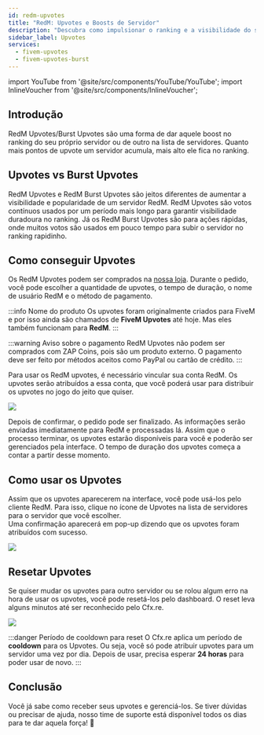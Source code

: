 ```yaml
---
id: redm-upvotes
title: "RedM: Upvotes e Boosts de Servidor"
description: "Descubra como impulsionar o ranking e a visibilidade do seu servidor RedM com upvotes e burst upvotes → Saiba mais agora"
sidebar_label: Upvotes
services:
  - fivem-upvotes
  - fivem-upvotes-burst
---
```


import YouTube from '@site/src/components/YouTube/YouTube';
import InlineVoucher from '@site/src/components/InlineVoucher';

## Introdução

RedM Upvotes/Burst Upvotes são uma forma de dar aquele boost no ranking do seu próprio servidor ou de outro na lista de servidores. Quanto mais pontos de upvote um servidor acumula, mais alto ele fica no ranking.

<YouTube videoId="H-bdMJTQkSM" imageSrc="https://screensaver01.zap-hosting.com/index.php/s/3NafFXm8AdQoyWM/preview" title="Consiga RedM Upvotes RÁPIDO!" description="Prefere entender vendo na prática? A gente te entende! Mergulhe no nosso vídeo que explica tudo de forma clara. Seja porque está com pressa ou porque curte aprender do jeito mais dinâmico possível!"/>



## Upvotes vs Burst Upvotes

RedM Upvotes e RedM Burst Upvotes são jeitos diferentes de aumentar a visibilidade e popularidade de um servidor RedM. RedM Upvotes são votos contínuos usados por um período mais longo para garantir visibilidade duradoura no ranking. Já os RedM Burst Upvotes são para ações rápidas, onde muitos votos são usados em pouco tempo para subir o servidor no ranking rapidinho.



## Como conseguir Upvotes

Os RedM Upvotes podem ser comprados na [nossa loja](https://zap-hosting.com/en/shop/product/fivem-upvotes/). Durante o pedido, você pode escolher a quantidade de upvotes, o tempo de duração, o nome de usuário RedM e o método de pagamento.

:::info Nome do produto
Os upvotes foram originalmente criados para FiveM e por isso ainda são chamados de **FiveM Upvotes** até hoje. Mas eles também funcionam para **RedM**.
:::

:::warning Aviso sobre o pagamento
RedM Upvotes não podem ser comprados com ZAP Coins, pois são um produto externo. O pagamento deve ser feito por métodos aceitos como PayPal ou cartão de crédito.
:::

Para usar os RedM upvotes, é necessário vincular sua conta RedM. Os upvotes serão atribuídos a essa conta, que você poderá usar para distribuir os upvotes no jogo do jeito que quiser.

![](https://screensaver01.zap-hosting.com/index.php/s/2fT6CyCfzo4wEe5/download)


Depois de confirmar, o pedido pode ser finalizado. As informações serão enviadas imediatamente para RedM e processadas lá. Assim que o processo terminar, os upvotes estarão disponíveis para você e poderão ser gerenciados pela interface. O tempo de duração dos upvotes começa a contar a partir desse momento.



## Como usar os Upvotes

Assim que os upvotes aparecerem na interface, você pode usá-los pelo cliente RedM. Para isso, clique no ícone de Upvotes na lista de servidores para o servidor que você escolher.  
Uma confirmação aparecerá em pop-up dizendo que os upvotes foram atribuídos com sucesso.

![](https://screensaver01.zap-hosting.com/index.php/s/zD7b9awkCDW7bcx/download)



## Resetar Upvotes

Se quiser mudar os upvotes para outro servidor ou se rolou algum erro na hora de usar os upvotes, você pode resetá-los pelo dashboard. O reset leva alguns minutos até ser reconhecido pelo Cfx.re.

![](https://screensaver01.zap-hosting.com/index.php/s/LjcYptAkZ6dfH8Y/preview)

:::danger Período de cooldown para reset
O Cfx.re aplica um período de **cooldown** para os Upvotes. Ou seja, você só pode atribuir upvotes para um servidor uma vez por dia. Depois de usar, precisa esperar **24 horas** para poder usar de novo.
:::




## Conclusão

Você já sabe como receber seus upvotes e gerenciá-los. Se tiver dúvidas ou precisar de ajuda, nosso time de suporte está disponível todos os dias para te dar aquela força! 🙂

<InlineVoucher />